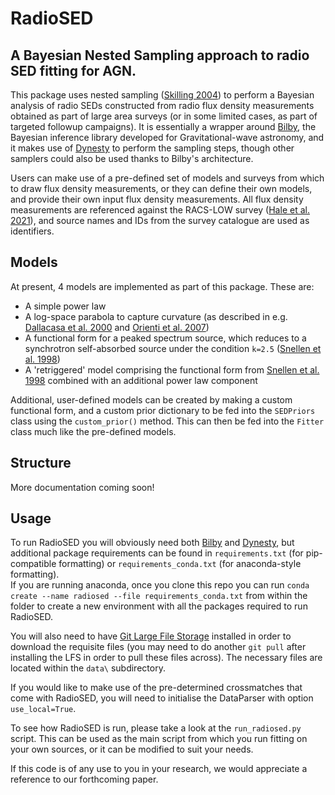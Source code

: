 # RadioSED

## A Bayesian Nested Sampling approach to radio SED fitting for AGN.

This package uses nested sampling ([Skilling 2004](https://doi.org/10.1063/1.1835238)) to perform a Bayesian analysis of radio SEDs constructed from radio flux density measurements
obtained as part of large area surveys (or in some limited cases, as part of targeted followup campaigns). It is essentially a wrapper around [Bilby](https://lscsoft.docs.ligo.org/bilby/#),
 the Bayesian inference library developed for Gravitational-wave astronomy, and it makes use of [Dynesty](https://dynesty.readthedocs.io/en/latest/index.html) to perform the sampling steps,
 though other samplers could also be used thanks to Bilby's architecture.

Users can make use of a pre-defined set of models and surveys from which to draw
flux density measurements, or they can define their own models, and provide their own input flux density measurements. All flux density measurements are referenced against the RACS-LOW survey 
([Hale et al. 2021](https://ui.adsabs.harvard.edu/abs/2021PASA...38...58H/abstract)), and source names and IDs from the survey catalogue are used as identifiers.

## Models

At present, 4 models are implemented as part of this package. These are: 
- A simple power law
- A log-space parabola to capture curvature (as described in e.g. [Dallacasa et al. 2000](https://ui.adsabs.harvard.edu/abs/2000A%26A...363..887D/abstract) and [Orienti et al. 2007](https://ui.adsabs.harvard.edu/abs/2007A%26A...461..923O/abstract))
- A functional form for a peaked spectrum source, which reduces to a synchrotron self-absorbed source under the condition `k=2.5` ([Snellen et al. 1998](10.1051/aas:1998281))
- A 'retriggered' model comprising the functional form from [Snellen et al. 1998](10.1051/aas:1998281) combined with an additional power law component

Additional, user-defined models can be created by making a custom functional form, and a custom prior dictionary to be fed into the `SEDPriors` class using the `custom_prior()` method.
This can then be fed into the `Fitter` class much like the pre-defined models.

## Structure

More documentation coming soon!

## Usage

To run RadioSED you will obviously need both [Bilby](https://lscsoft.docs.ligo.org/bilby/#) and [Dynesty](https://dynesty.readthedocs.io/en/latest/index.html), but additional 
package requirements can be found in `requirements.txt` (for pip-compatible formatting) or `requirements_conda.txt` (for anaconda-style formatting).  
If you are running anaconda, once you clone this repo you can run `conda create --name radiosed --file requirements_conda.txt` from within the folder to create a new environment
with all the packages required to run RadioSED.

You will also need to have [Git Large File Storage](https://git-lfs.com/) installed in order to download the requisite files (you may need to do another `git pull` after installing the LFS
in order to pull these files across). The necessary files are located within the `data\` subdirectory.

If you would like to make use of the pre-determined crossmatches that come with RadioSED, you will need to initialise the DataParser with option `use_local=True`.

To see how RadioSED is run, please take a look at the `run_radiosed.py` script. This can be used as the main script from which you run fitting on your own sources, or it can
be modified to suit your needs.

If this code is of any use to you in your research, we would appreciate a reference to our forthcoming paper.
